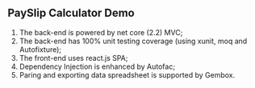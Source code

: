 ## PaySlip Calculator Demo
1. The back-end is powered by net core (2.2) MVC;
2. The back-end has 100% unit testing coverage (using xunit, moq and Autofixture);
3. The front-end uses react.js SPA;
4. Dependency Injection is enhanced by Autofac;
5. Paring and exporting data spreadsheet is supported by Gembox.
